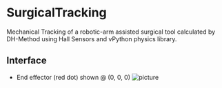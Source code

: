# SurgicalTracking

Mechanical Tracking of a robotic-arm assisted surgical tool calculated by DH-Method using Hall Sensors and vPython physics library.






Interface
--
- End effector (red dot) shown @ (0, 0, 0)
![picture](https://github.com/anthonytwh/SurgicalTracking/blob/master/Tracker%20UI.png "Visual Tracker UI")
